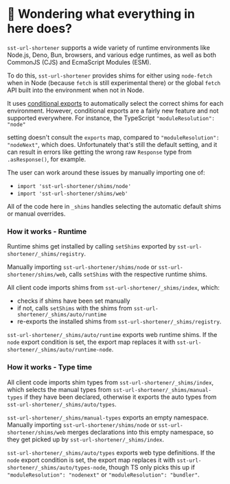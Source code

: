 # 👋 Wondering what everything in here does?

`sst-url-shortener` supports a wide variety of runtime environments like Node.js, Deno, Bun, browsers, and various
edge runtimes, as well as both CommonJS (CJS) and EcmaScript Modules (ESM).

To do this, `sst-url-shortener` provides shims for either using `node-fetch` when in Node (because `fetch` is still experimental there) or the global `fetch` API built into the environment when not in Node.

It uses [conditional exports](https://nodejs.org/api/packages.html#conditional-exports) to
automatically select the correct shims for each environment. However, conditional exports are a fairly new
feature and not supported everywhere. For instance, the TypeScript `"moduleResolution": "node"`

setting doesn't consult the `exports` map, compared to `"moduleResolution": "nodeNext"`, which does.
Unfortunately that's still the default setting, and it can result in errors like
getting the wrong raw `Response` type from `.asResponse()`, for example.

The user can work around these issues by manually importing one of:

- `import 'sst-url-shortener/shims/node'`
- `import 'sst-url-shortener/shims/web'`

All of the code here in `_shims` handles selecting the automatic default shims or manual overrides.

### How it works - Runtime

Runtime shims get installed by calling `setShims` exported by `sst-url-shortener/_shims/registry`.

Manually importing `sst-url-shortener/shims/node` or `sst-url-shortener/shims/web`, calls `setShims` with the respective runtime shims.

All client code imports shims from `sst-url-shortener/_shims/index`, which:

- checks if shims have been set manually
- if not, calls `setShims` with the shims from `sst-url-shortener/_shims/auto/runtime`
- re-exports the installed shims from `sst-url-shortener/_shims/registry`.

`sst-url-shortener/_shims/auto/runtime` exports web runtime shims.
If the `node` export condition is set, the export map replaces it with `sst-url-shortener/_shims/auto/runtime-node`.

### How it works - Type time

All client code imports shim types from `sst-url-shortener/_shims/index`, which selects the manual types from `sst-url-shortener/_shims/manual-types` if they have been declared, otherwise it exports the auto types from `sst-url-shortener/_shims/auto/types`.

`sst-url-shortener/_shims/manual-types` exports an empty namespace.
Manually importing `sst-url-shortener/shims/node` or `sst-url-shortener/shims/web` merges declarations into this empty namespace, so they get picked up by `sst-url-shortener/_shims/index`.

`sst-url-shortener/_shims/auto/types` exports web type definitions.
If the `node` export condition is set, the export map replaces it with `sst-url-shortener/_shims/auto/types-node`, though TS only picks this up if `"moduleResolution": "nodenext"` or `"moduleResolution": "bundler"`.
